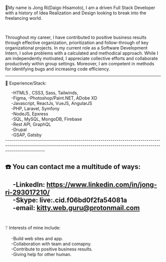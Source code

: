 💬My name is Jong Ri(Daigo Hisamoto), I am a driven Full Stack Developer with a history of Idea Realization and Design looking to break into the freelancing world.</br>

&nbsp;&nbsp;&nbsp;&nbsp;<div>Throughout my career, I have contributed to positive business results through effective organization, prioritization and follow-through of key organizational projects. In my current role as a Software Development Intern, I solve problems with a calculated and methodical approach. While I am independently motivated, I appreciate collective efforts and collaborate productively within group settings. Moreover, I am competent in methods for identifying bugs and increasing code efficiency.</div>

---------------------------------------------------------------------------------------------------------------------------------------------------------------------------------

🥇 Experience/Stack:</br>
<div>&nbsp;&nbsp;&nbsp;&nbsp;
    -HTML5 , CSS3, Sass, Tailwinds,</br>&nbsp;&nbsp;&nbsp;&nbsp;
    -Figma, -Photoshop/Paint.NET, ADobe XD</br>&nbsp;&nbsp;&nbsp;&nbsp;
    -Javascript, ReactJs, VueJS, AngularJS</br>&nbsp;&nbsp;&nbsp;&nbsp;
    -PHP, Laravel, Symfony</br>&nbsp;&nbsp;&nbsp;&nbsp;
    -NodeJS, Epxress</br>&nbsp;&nbsp;&nbsp;&nbsp;
    -SQL, MySQL, MongoDB, Firebase</br>&nbsp;&nbsp;&nbsp;&nbsp;
    -Rest API, GraphQL</br>&nbsp;&nbsp;&nbsp;&nbsp;
    -Drupal</br>&nbsp;&nbsp;&nbsp;&nbsp;
    -GSAP, Gatsby&nbsp;&nbsp;&nbsp;&nbsp;
    </div>
 --------------------------------------------------------------------------------------------------------------------------------------------------------------------------------

☎️ You can contact me a multitude of ways:</br></br>&nbsp;&nbsp;&nbsp;&nbsp;
   -LinkedIn: https://www.linkedin.com/in/jong-ri-293017210/</br>&nbsp;&nbsp;&nbsp;&nbsp;
   -Skype: live:.cid.f06bd0f2fa54081a</br>&nbsp;&nbsp;&nbsp;&nbsp;
   -email: kitty.web.guru@protonmail.com</br>&nbsp;&nbsp;&nbsp;&nbsp;
 ----------------------------------------------------------------------------------------------------------------------------------------------------------------------------------  
   
❔ Interests of mine include:</br></br>&nbsp;&nbsp;&nbsp;&nbsp;
  -Build web sites and app.</br>&nbsp;&nbsp;&nbsp;&nbsp;
  -Collaboration with team and comapny.</br>&nbsp;&nbsp;&nbsp;&nbsp;
  -Contribute to positive business results.</br>&nbsp;&nbsp;&nbsp;&nbsp;
  -Giving help for other human. </br>&nbsp;&nbsp;&nbsp;&nbsp;


